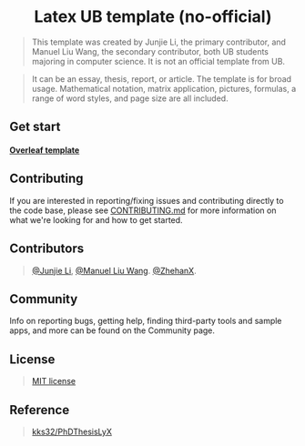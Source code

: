 # <div align="center"> Latex UB template (no-official) </div>

> This template was created by Junjie Li, the primary contributor, and Manuel Liu Wang, the secondary contributor, both UB students majoring in computer science. It is not an official template from UB.

> It can be an essay, thesis, report, or article. The template is for broad usage. Mathematical notation, matrix application, pictures, formulas, a range of word styles, and page size are all included.

## Get start

#### [Overleaf template](https://www.overleaf.com/latex/templates/ub-template-no-official/rzzyghdkypfx)

## Contributing

If you are interested in reporting/fixing issues and contributing directly to the code base, please see [CONTRIBUTING.md](contributing/contributing.md) for more information on what we're looking for and how to get started.

## Contributors

> [@Junjie Li](https://github.com/junjielyu13), [@Manuel Liu Wang](https://github.com/TheExorcit). [@ZhehanX](https://github.com/ZhehanX).

## Community

Info on reporting bugs, getting help, finding third-party tools and sample apps, and more can be found on the Community page.

## License

> [MIT license](https://github.com/junjielyu13/LaTeX_UB_template-no-official-/blob/main/LICENSE)

## Reference

> [kks32/PhDThesisLyX](https://github.com/kks32/PhDThesisLyX)
